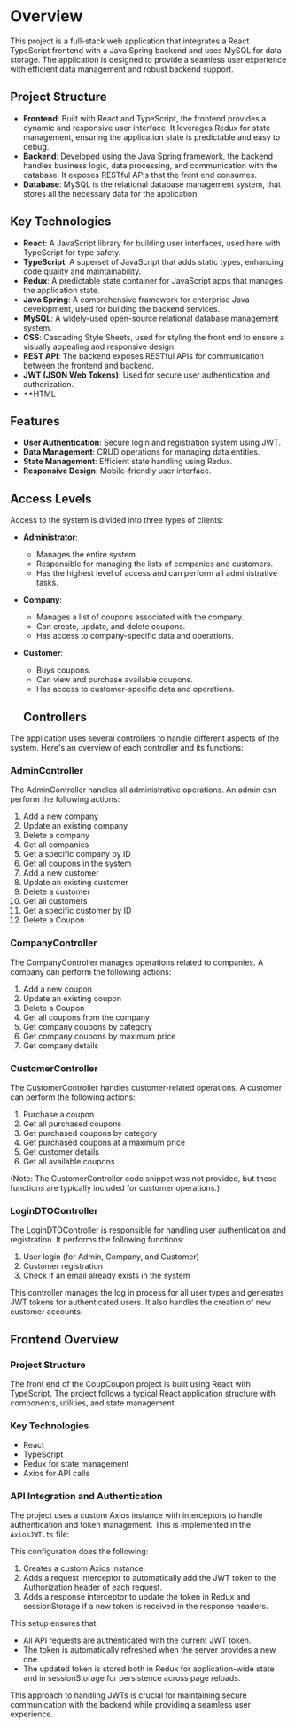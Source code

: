 # Overview
This project is a full-stack web application that integrates a React TypeScript frontend with a Java Spring backend and uses MySQL for data storage.
The application is designed to provide a seamless user experience with efficient data management and robust backend support.

## Project Structure
- **Frontend**: Built with React and TypeScript, the frontend provides a dynamic and responsive user interface. It leverages Redux for state management, ensuring the application state is predictable and easy to debug.
- **Backend**: Developed using the Java Spring framework, the backend handles business logic, data processing, and communication with the database. It exposes RESTful APIs that the front end consumes.
- **Database**: MySQL is the relational database management system, that stores all the necessary data for the application.

## Key Technologies
- **React**: A JavaScript library for building user interfaces, used here with TypeScript for type safety.
- **TypeScript**: A superset of JavaScript that adds static types, enhancing code quality and maintainability.
- **Redux**: A predictable state container for JavaScript apps that manages the application state.
- **Java Spring**: A comprehensive framework for enterprise Java development, used for building the backend services.
- **MySQL**: A widely-used open-source relational database management system.
- **CSS**: Cascading Style Sheets, used for styling the front end to ensure a visually appealing and responsive design.
- **REST API**: The backend exposes RESTful APIs for communication between the frontend and backend.
- **JWT (JSON Web Tokens)**: Used for secure user authentication and authorization.
- **HTML

## Features
- **User Authentication**: Secure login and registration system using JWT.
- **Data Management**: CRUD operations for managing data entities.
- **State Management**: Efficient state handling using Redux.
- **Responsive Design**: Mobile-friendly user interface.

 ## Access Levels
Access to the system is divided into three types of clients:

- **Administrator**: 
  - Manages the entire system.
  - Responsible for managing the lists of companies and customers.
  - Has the highest level of access and can perform all administrative tasks.

- **Company**: 
  - Manages a list of coupons associated with the company.
  - Can create, update, and delete coupons.
  - Has access to company-specific data and operations.

- **Customer**: 
  - Buys coupons.
  - Can view and purchase available coupons.
  - Has access to customer-specific data and operations.
 

  ## Controllers

The application uses several controllers to handle different aspects of the system. Here's an overview of each controller and its functions:

### AdminController

The AdminController handles all administrative operations. An admin can perform the following actions:

1. Add a new company
2. Update an existing company
3. Delete a company
4. Get all companies
5. Get a specific company by ID
6. Get all coupons in the system
7. Add a new customer
8. Update an existing customer
9. Delete a customer
10. Get all customers
11. Get a specific customer by ID
12. Delete a Coupon

### CompanyController

The CompanyController manages operations related to companies. A company can perform the following actions:

1. Add a new coupon
2. Update an existing coupon
3. Delete a Coupon
4. Get all coupons from the company
5. Get company coupons by category
6. Get company coupons by maximum price
7. Get company details

### CustomerController

The CustomerController handles customer-related operations. A customer can perform the following actions:

1. Purchase a coupon
2. Get all purchased coupons
3. Get purchased coupons by category
4. Get purchased coupons at a maximum price
5. Get customer details
6. Get all available coupons

(Note: The CustomerController code snippet was not provided, but these functions are typically included for customer operations.)

### LoginDTOController

The LoginDTOController is responsible for handling user authentication and registration. It performs the following functions:

1. User login (for Admin, Company, and Customer)
2. Customer registration
3. Check if an email already exists in the system

This controller manages the log in process for all user types and generates JWT tokens for authenticated users. It also handles the creation of new customer accounts.

## Frontend Overview

### Project Structure

The front end of the CoupCoupon project is built using React with TypeScript. The project follows a typical React application structure with components, utilities, and state management.

### Key Technologies

- React
- TypeScript
- Redux for state management
- Axios for API calls

### API Integration and Authentication

The project uses a custom Axios instance with interceptors to handle authentication and token management. This is implemented in the `AxiosJWT.ts` file:

This configuration does the following:

1. Creates a custom Axios instance.
2. Adds a request interceptor to automatically add the JWT token to the Authorization header of each request.
3. Adds a response interceptor to update the token in Redux and sessionStorage if a new token is received in the response headers.

This setup ensures that:
- All API requests are authenticated with the current JWT token.
- The token is automatically refreshed when the server provides a new one.
- The updated token is stored both in Redux for application-wide state and in sessionStorage for persistence across page reloads.

This approach to handling JWTs is crucial for maintaining secure communication with the backend while providing a seamless user experience.





 
